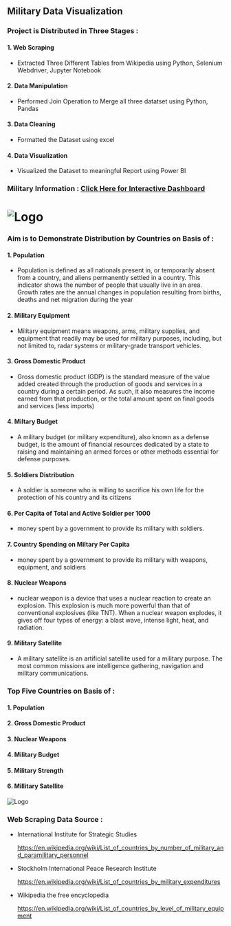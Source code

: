 
## Military Data Visualization 
### Project is Distributed in Three Stages :
#### 1. Web Scraping 
 - Extracted Three Different Tables from Wikipedia using Python, Selenium Webdriver, Jupyter Notebook
#### 2. Data Manipulation
 - Performed Join Operation to Merge all three datatset using Python, Pandas
#### 3. Data Cleaning
 - Formatted the Dataset using excel
#### 4. Data Visualization
 - Visualized the Dataset to meaningful Report using Power BI


### Military Information : [Click Here for Interactive Dashboard](https://app.powerbi.com/view?r=eyJrIjoiNWM0YjI4YzgtZjllZS00YzczLWEwYzEtYWZhZWUwYzgzMjlkIiwidCI6IjAwMTM5NDg3LWRkNDUtNDQ2MS04OWU0LWViZWI1NzgxYmRlOCJ9&pageName=ReportSectione90641e03553077b60d4)
# ![Logo](https://github.com/Sohail00786/Power-BI/blob/fd39c283f5c1775826eefcac31982961897ec67c/Military-Data-Visualization/Dashboard%201.gif)



### Aim is to Demonstrate Distribution by Countries on Basis of :
#### 1. Population
 - Population is defined as all nationals present in, or temporarily absent from a country, and aliens permanently settled in a country. This indicator shows the number of people that usually live in an area. Growth rates are the annual changes in population resulting from births, deaths and net migration during the year
#### 2. Military Equipment
 - Military equipment means weapons, arms, military supplies, and equipment that readily may be used for military purposes, including, but not limited to, radar systems or military-grade transport vehicles.
#### 3. Gross Domestic Product
 - Gross domestic product (GDP) is the standard measure of the value added created through the production of goods and services in a country during a certain period. As such, it also measures the income earned from that production, or the total amount spent on final goods and services (less imports)
#### 4. Miltary Budget
 - A military budget (or military expenditure), also known as a defense budget, is the amount of financial resources dedicated by a state to raising and maintaining an armed forces or other methods essential for defense purposes.
#### 5. Soldiers Distribution
 -  A soldier is someone who is willing to sacrifice his own life for the protection of his country and its citizens
#### 6. Per Capita of Total and Active Soldier per 1000
 - money spent by a government to provide its military with soldiers.
#### 7. Country Spending on Miltary Per Capita
 - money spent by a government to provide its military with weapons, equipment, and soldiers
#### 8. Nuclear Weapons
 - nuclear weapon is a device that uses a nuclear reaction to create an explosion. This explosion is much more powerful than that of conventional explosives (like TNT). When a nuclear weapon explodes, it gives off four types of energy: a blast wave, intense light, heat, and radiation.
#### 9. Military Satellite
 - A military satellite is an artificial satellite used for a military purpose. The most common missions are intelligence gathering, navigation and military communications.

### Top Five Countries on Basis of :
#### 1. Population
 
#### 2. Gross Domestic Product
 
#### 3. Nuclear Weapons
 
#### 4. Military Budget
 
#### 5. Military Strength
 
#### 6. Millitary Satellite
 
![Logo](https://github.com/Sohail00786/Military-Data-Visualization/blob/561d26f41140c15b4683923f8be8db6c1e32bd32/Visualization_-_Power_BI_Desktop_2022-12-04_19-47-18__online-video-cutter_com__AdobeExpress%20(1).gif)







### Web Scraping Data Source :

- International Institute for Strategic Studies

   https://en.wikipedia.org/wiki/List_of_countries_by_number_of_military_and_paramilitary_personnel
   
- Stockholm International Peace Research Institute

   https://en.wikipedia.org/wiki/List_of_countries_by_military_expenditures
   
- Wikipedia the free encyclopedia 

  https://en.wikipedia.org/wiki/List_of_countries_by_level_of_military_equipment
   
